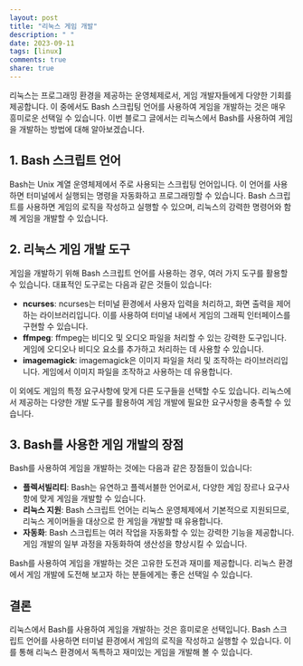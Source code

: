 ```yaml
---
layout: post
title: "리눅스 게임 개발"
description: " "
date: 2023-09-11
tags: [linux]
comments: true
share: true
---
```


리눅스는 프로그래밍 환경을 제공하는 운영체제로서, 게임 개발자들에게 다양한 기회를 제공합니다. 이 중에서도 Bash 스크립팅 언어를 사용하여 게임을 개발하는 것은 매우 흥미로운 선택일 수 있습니다. 이번 블로그 글에서는 리눅스에서 Bash를 사용하여 게임을 개발하는 방법에 대해 알아보겠습니다.

## 1. Bash 스크립트 언어
Bash는 Unix 계열 운영체제에서 주로 사용되는 스크립팅 언어입니다. 이 언어를 사용하면 터미널에서 실행되는 명령을 자동화하고 프로그래밍할 수 있습니다. Bash 스크립트를 사용하면 게임의 로직을 작성하고 실행할 수 있으며, 리눅스의 강력한 명령어와 함께 게임을 개발할 수 있습니다.

## 2. 리눅스 게임 개발 도구
게임을 개발하기 위해 Bash 스크립트 언어를 사용하는 경우, 여러 가지 도구를 활용할 수 있습니다. 대표적인 도구로는 다음과 같은 것들이 있습니다:

- **ncurses**: ncurses는 터미널 환경에서 사용자 입력을 처리하고, 화면 출력을 제어하는 라이브러리입니다. 이를 사용하여 터미널 내에서 게임의 그래픽 인터페이스를 구현할 수 있습니다.
- **ffmpeg**: ffmpeg는 비디오 및 오디오 파일을 처리할 수 있는 강력한 도구입니다. 게임에 오디오나 비디오 요소를 추가하고 처리하는 데 사용할 수 있습니다.
- **imagemagick**: imagemagick은 이미지 파일을 처리 및 조작하는 라이브러리입니다. 게임에서 이미지 파일을 조작하고 사용하는 데 유용합니다.

이 외에도 게임의 특정 요구사항에 맞게 다른 도구들을 선택할 수도 있습니다. 리눅스에서 제공하는 다양한 개발 도구를 활용하여 게임 개발에 필요한 요구사항을 충족할 수 있습니다.

## 3. Bash를 사용한 게임 개발의 장점
Bash를 사용하여 게임을 개발하는 것에는 다음과 같은 장점들이 있습니다:

- **플렉서빌리티**: Bash는 유연하고 플렉서블한 언어로서, 다양한 게임 장르나 요구사항에 맞게 게임을 개발할 수 있습니다.
- **리눅스 지원**: Bash 스크립트 언어는 리눅스 운영체제에서 기본적으로 지원되므로, 리눅스 게이머들을 대상으로 한 게임을 개발할 때 유용합니다.
- **자동화**: Bash 스크립트는 여러 작업을 자동화할 수 있는 강력한 기능을 제공합니다. 게임 개발의 일부 과정을 자동화하여 생산성을 향상시킬 수 있습니다.

Bash를 사용하여 게임을 개발하는 것은 고유한 도전과 재미를 제공합니다. 리눅스 환경에서 게임 개발에 도전해 보고자 하는 분들에게는 좋은 선택일 수 있습니다.

## 결론
리눅스에서 Bash를 사용하여 게임을 개발하는 것은 흥미로운 선택입니다. Bash 스크립트 언어를 사용하면 터미널 환경에서 게임의 로직을 작성하고 실행할 수 있습니다. 이를 통해 리눅스 환경에서 독특하고 재미있는 게임을 개발해 볼 수 있습니다.